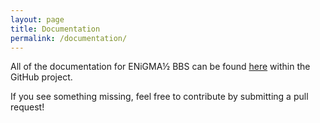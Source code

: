 ```yaml
---
layout: page
title: Documentation
permalink: /documentation/
---
```

All of the documentation for ENiGMA½ BBS can be found [here](https://nuskooler.github.io/enigma-bbs) within the 
GitHub project.

If you see something missing, feel free to contribute by submitting a pull request!